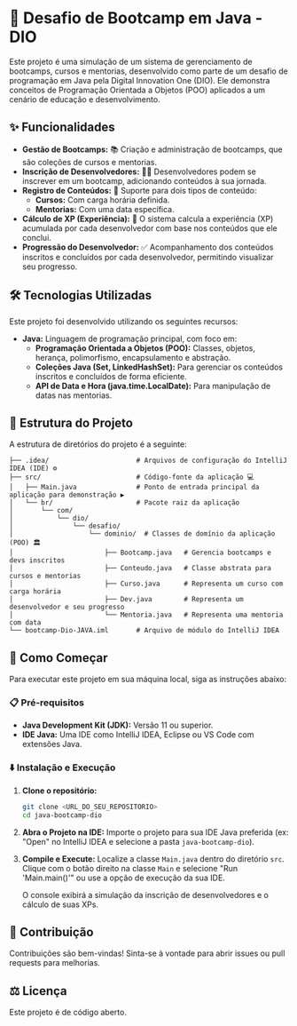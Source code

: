 # 🚀 Desafio de Bootcamp em Java - DIO

Este projeto é uma simulação de um sistema de gerenciamento de bootcamps, cursos e mentorias, desenvolvido como parte de um desafio de programação em Java pela Digital Innovation One (DIO). Ele demonstra conceitos de Programação Orientada a Objetos (POO) aplicados a um cenário de educação e desenvolvimento.

## ✨ Funcionalidades

  * **Gestão de Bootcamps:** 📚 Criação e administração de bootcamps, que são coleções de cursos e mentorias.
  * **Inscrição de Desenvolvedores:** 🧑‍💻 Desenvolvedores podem se inscrever em um bootcamp, adicionando conteúdos à sua jornada.
  * **Registro de Conteúdos:** 📖 Suporte para dois tipos de conteúdo:
      * **Cursos:** Com carga horária definida.
      * **Mentorias:** Com uma data específica.
  * **Cálculo de XP (Experiência):** 🌟 O sistema calcula a experiência (XP) acumulada por cada desenvolvedor com base nos conteúdos que ele conclui.
  * **Progressão do Desenvolvedor:** ✅ Acompanhamento dos conteúdos inscritos e concluídos por cada desenvolvedor, permitindo visualizar seu progresso.

## 🛠️ Tecnologias Utilizadas

Este projeto foi desenvolvido utilizando os seguintes recursos:

  * **Java:** Linguagem de programação principal, com foco em:
      * **Programação Orientada a Objetos (POO):** Classes, objetos, herança, polimorfismo, encapsulamento e abstração.
      * **Coleções Java (Set, LinkedHashSet):** Para gerenciar os conteúdos inscritos e concluídos de forma eficiente.
      * **API de Data e Hora (java.time.LocalDate):** Para manipulação de datas nas mentorias.

## 📂 Estrutura do Projeto

A estrutura de diretórios do projeto é a seguinte:

```
├── .idea/                      # Arquivos de configuração do IntelliJ IDEA (IDE) ⚙️
├── src/                        # Código-fonte da aplicação 💻
│   ├── Main.java               # Ponto de entrada principal da aplicação para demonstração ▶️
│   └── br/                     # Pacote raiz da aplicação
│       └── com/
│           └── dio/
│               └── desafio/
│                   └── dominio/  # Classes de domínio da aplicação (POO) 🏛️
│                       ├── Bootcamp.java   # Gerencia bootcamps e devs inscritos
│                       ├── Conteudo.java   # Classe abstrata para cursos e mentorias
│                       ├── Curso.java      # Representa um curso com carga horária
│                       ├── Dev.java        # Representa um desenvolvedor e seu progresso
│                       └── Mentoria.java   # Representa uma mentoria com data
└── bootcamp-Dio-JAVA.iml       # Arquivo de módulo do IntelliJ IDEA
```

## 🚀 Como Começar

Para executar este projeto em sua máquina local, siga as instruções abaixo:

### 📋 Pré-requisitos

  * **Java Development Kit (JDK):** Versão 11 ou superior.
  * **IDE Java:** Uma IDE como IntelliJ IDEA, Eclipse ou VS Code com extensões Java.

### ⬇️ Instalação e Execução

1.  **Clone o repositório:**

    ```bash
    git clone <URL_DO_SEU_REPOSITORIO>
    cd java-bootcamp-dio
    ```

2.  **Abra o Projeto na IDE:**
    Importe o projeto para sua IDE Java preferida (ex: "Open" no IntelliJ IDEA e selecione a pasta `java-bootcamp-dio`).

3.  **Compile e Execute:**
    Localize a classe `Main.java` dentro do diretório `src`. Clique com o botão direito na classe `Main` e selecione "Run 'Main.main()'" ou use a opção de execução da sua IDE.

    O console exibirá a simulação da inscrição de desenvolvedores e o cálculo de suas XPs.

## 🤝 Contribuição

Contribuições são bem-vindas\! Sinta-se à vontade para abrir issues ou pull requests para melhorias.

## ⚖️ Licença

Este projeto é de código aberto.
